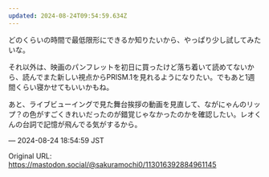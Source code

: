 ```yaml
---
updated: 2024-08-24T09:54:59.634Z
---
```


<p>どのくらいの時間で最低限形にできるか知りたいから、やっぱり少し試してみたいな。</p><p>それ以外は、映画のパンフレットを初日に買ったけど落ち着いて読めてないから、読んでまた新しい視点からPRISM.1を見れるようになりたい。でもあと1週間くらい寝かせてもいいかもね。</p><p>あと、ライブビューイングで見た舞台挨拶の動画を見直して、ながにゃんのリップ？の色がすごくきれいだったのが錯覚じゃなかったのかを確認したい。レオくんの台詞で記憶が飛んでる気がするから。</p>

&mdash; 2024-08-24 18:54:59 JST

Original URL: https://mastodon.social/@sakuramochi0/113016392884961145
